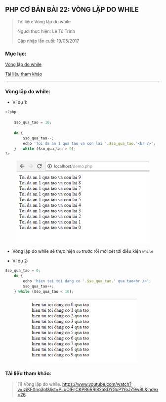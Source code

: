 ## PHP CƠ BẢN BÀI 22: VÒNG LẶP DO WHILE

> Tài liệu: Vòng lặp do while
>
> Người thực hiện: Lê Tú Trinh
>
> Cập nhập lần cuối: 19/05/2017

### Mục lục:

[Vòng lặp do while](#1)

[Tài liệu tham khảo](#2)

***

<a name="1"></a>
### Vòng lặp do while:

- Ví dụ 1:

```javascript
<?php
	
	$so_qua_tao = 10;

	do {
		$so_qua_tao--;
		echo 'Toi da an 1 qua tao va con lai '.$so_qua_tao.'<br />';
	}	while ($so_qua_tao > 0);
?>
```

<p align="center"><img src="https://github.com/TrinhTu/web_developer/blob/master/Task30_PHP%20c%C6%A1%20b%E1%BA%A3n/image/5.png"/></p>

- Vòng lặp do while sẽ thực hiện `do` trước rồi mới xét tới điều kiện `while`

- Ví dụ 2:

```javascript
$so_qua_tao = 0;
	do {
		echo 'hien tai toi dang co '.$so_qua_tao.' qua tao<br />';
		$so_qua_tao++;
	} while ($so_qua_tao < 10);
```
<p align="center"><img src="https://github.com/TrinhTu/web_developer/blob/master/Task30_PHP%20c%C6%A1%20b%E1%BA%A3n/image/6.png"/></p>

<a name="2"></a>
### Tài liệu tham khảo:

> [1] Vòng lặp do while. https://www.youtube.com/watch?v=izjKFXnq3pI&list=PLuOlFjICKPR6RRl82a8DYGuP1YoJZ9w8L&index=26